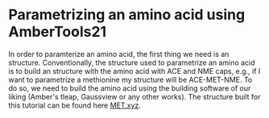 # Parametrizing an amino acid using AmberTools21

In order to paramterize an amino acid, the first thing we need
is an structure. Conventionally, the structure used to parametrize
an amino acid is to build an structure with the amino acid with
ACE and NME caps, e.g., if I want to parametrize a methionine my
structure will be ACE-MET-NME. To do so, we need to build the amino
acid using the building software of our liking (Amber's tleap, 
Gaussview or any other works). The structure built for this tutorial
can be found here [MET.xyz](https://drive.google.com/file/d/14VTesUlBdBR3O2gln5xxqVhOX5dlqAq7/view?usp=sharing).



